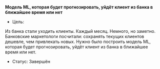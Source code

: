 **Модель ML, которая будет прогнозировать, уйдёт клиент из банка в ближайшее время или нет**
- Цель:

Из банка стали уходить клиенты. Каждый месяц. Немного, но заметно. Банковские маркетологи посчитали: сохранять текущих клиентов дешевле, чем привлекать новых. Нужно было построить модель ML, которая будет прогнозировать, уйдёт клиент из банка в ближайшее время или нет.
- Статус: Завершён